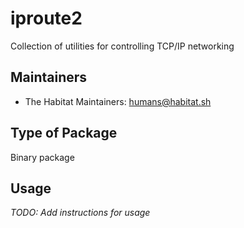 # iproute2

Collection of utilities for controlling TCP/IP networking

## Maintainers

* The Habitat Maintainers: <humans@habitat.sh>

## Type of Package

Binary package

## Usage

*TODO: Add instructions for usage*
